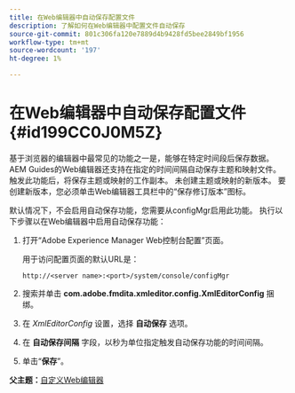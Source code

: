 ```yaml
---
title: 在Web编辑器中自动保存配置文件
description: 了解如何在Web编辑器中配置文件自动保存
source-git-commit: 801c306fa120e7889d4b9428fd5bee2849bf1956
workflow-type: tm+mt
source-wordcount: '197'
ht-degree: 1%

---
```



# 在Web编辑器中自动保存配置文件 {#id199CC0J0M5Z}

基于浏览器的编辑器中最常见的功能之一是，能够在特定时间段后保存数据。 AEM Guides的Web编辑器还支持在指定的时间间隔自动保存主题和映射文件。 触发此功能后，将保存主题或映射的工作副本。 未创建主题或映射的新版本。 要创建新版本，您必须单击Web编辑器工具栏中的“保存修订版本”图标。

默认情况下，不会启用自动保存功能，您需要从configMgr启用此功能。 执行以下步骤以在Web编辑器中启用自动保存功能：

1. 打开“Adobe Experience Manager Web控制台配置”页面。

   用于访问配置页面的默认URL是：

   ```http
   http://<server name>:<port>/system/console/configMgr
   ```

1. 搜索并单击 **com.adobe.fmdita.xmleditor.config.XmlEditorConfig** 捆绑。

1. 在 *XmlEditorConfig* 设置，选择 **自动保存** 选项。

1. 在 **自动保存间隔** 字段，以秒为单位指定触发自动保存功能的时间间隔。

1. 单击“**保存**”。


**父主题：**[&#x200B;自定义Web编辑器](conf-web-editor.md)

